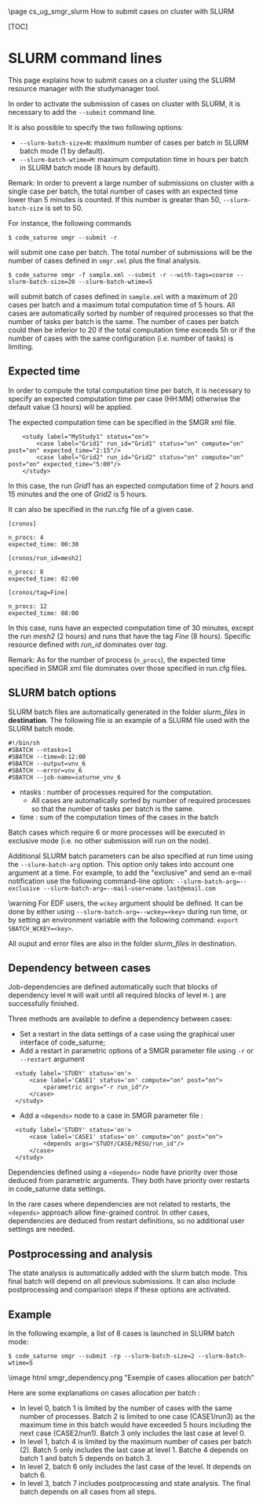 <!--
  This file is part of code_saturne, a general-purpose CFD tool.

  Copyright (C) 1998-2024 EDF S.A.

  This program is free software; you can redistribute it and/or modify it under
  the terms of the GNU General Public License as published by the Free Software
  Foundation; either version 2 of the License, or (at your option) any later
  version.

  This program is distributed in the hope that it will be useful, but WITHOUT
  ANY WARRANTY; without even the implied warranty of MERCHANTABILITY or FITNESS
  FOR A PARTICULAR PURPOSE.  See the GNU General Public License for more
  details.

  You should have received a copy of the GNU General Public License along with
  this program; if not, write to the Free Software Foundation, Inc., 51 Franklin
  Street, Fifth Floor, Boston, MA 02110-1301, USA.
-->

\page cs_ug_smgr_slurm How to submit cases on cluster with SLURM

[TOC]

SLURM command lines
===================

This page explains how to submit cases on a cluster using the SLURM resource
manager with the studymanager tool.

In order to activate the submission of cases on cluster with SLURM, it is
necessary to add the `--submit` command line.

It is also possible to specify the two following options:
- `--slurm-batch-size=N`: maximum number of cases per batch in SLURM batch mode
  (1 by default).
- `--slurm-batch-wtime=M`: maximum computation time in hours per batch in SLURM
  batch mode (8 hours by default).

Remark: In order to prevent a large number of submissions on cluster with a
single case per batch, the total number of cases with an expected time lower
than 5 minutes is counted. If this number is greater than 50,
`--slurm-batch-size` is set to 50.

For instance, the following commands
  ```
  $ code_saturne smgr --submit -r
  ```
will submit one case per batch. The total number of submissions will be the
number of cases defined in `smgr.xml` plus the final analysis.

  ```
  $ code_saturne smgr -f sample.xml --submit -r --with-tags=coarse --slurm-batch-size=20 --slurm-batch-wtime=5
  ```
will submit batch of cases defined in `sample.xml` with a maximum of 20 cases
per batch and a maximum total computation time of 5 hours. All cases are
automatically sorted by number of required processes so that the number of tasks
per batch is the same. The number of cases per batch could then be inferior to
20 if the total computation time exceeds 5h or if the number of cases with the
same configuration (i.e. number of tasks) is limiting.

Expected time
-------------

In order to compute the total computation time per batch, it is necessary to
specify an expected computation time per case (HH:MM) otherwise the default
value (3 hours) will be applied.

The expected computation time can be specified in the SMGR xml file.

```{.xml}
    <study label="MyStudy1" status="on">
        <case label="Grid1" run_id="Grid1" status="on" compute="on" post="on" expected_time="2:15"/>
        <case label="Grid2" run_id="Grid2" status="on" compute="on" post="on" expected_time="5:00"/>
    </study>
```
In this case, the run _Grid1_ has an expected computation time of 2 hours and 15
minutes and the one of _Grid2_ is 5 hours.

It can also be specified in the run.cfg file of a given case.

```{.sh}
[cronos]
 
n_procs: 4
expected_time: 00:30
 
[cronos/run_id=mesh2]

n_procs: 8
expected_time: 02:00

[cronos/tag=Fine]

n_procs: 12
expected_time: 08:00

``` 

In this case, runs have an expected computation time of 30 minutes, except
the run _mesh2_ (2 hours) and runs that have the tag _Fine_ (8 hours). Specific
resource defined with _run_id_ dominates over _tag_.

Remark: As for the number of process (`n_procs`), the expected time specified in
SMGR xml file dominates over those specified in run.cfg files.

SLURM batch options
-------------------

SLURM batch files are automatically generated in the folder _slurm_files_ in
**destination**. The following file is an example of a SLURM file used with the
SLURM batch mode.

```{.sh}
#!/bin/sh
#SBATCH --ntasks=1
#SBATCH --time=0:12:00
#SBATCH --output=vnv_6
#SBATCH --error=vnv_6
#SBATCH --job-name=saturne_vnv_6
```

- ntasks : number of processes required for the computation.
  * All cases are automatically sorted by number of required processes so that
    the number of tasks per batch is the same.
- time : sum of the computation times of the cases in the batch

Batch cases which require 6 or more processes will be executed in exclusive mode
(i.e. no other submission will run on the node).

Additional SLURM batch parameters can be also specified at run time using the 
`--slurm-batch-arg` option. This option only takes into account one argument at
a time. For example, to add the "exclusive" and send an e-mail notification use
the following command-line option:
`--slurm-batch-arg=--exclusive --slurm-batch-arg=--mail-user=name.last@email.com`

\warning
For EDF users, the `wckey` argument should be defined. It can be done by either
using `--slurm-batch-arg=--wckey=<key>` during run time, or by setting an
environment variable with the following command: `export SBATCH_WCKEY=<key>`.

All ouput and error files are also in the folder _slurm_files_ in destination.

Dependency between cases
------------------------

Job-dependencies are defined automatically such that blocks of dependency level
`M` will wait until all required blocks of level `M-1` are successfully
finished.

Three methods are available to define a dependency between cases:
- Set a restart in the data settings of a case using the graphical user
  interface of code_saturne;
- Add a restart in parametric options of a SMGR parameter file using
  `-r` or `--restart` argument
```{.xml}
  <study label='STUDY' status='on'>
      <case label='CASE1' status='on' compute="on" post="on">
          <parametric args="-r run_id"/>
      </case>
  </study>
```
- Add a `<depends>` node to a case in SMGR parameter file :
```{.xml}
  <study label='STUDY' status='on'>
      <case label='CASE1' status='on' compute="on" post="on">
          <depends args="STUDY/CASE/RESU/run_id"/>
      </case>
  </study>
```

Dependencies defined using a `<depends>` node have priority over those deduced
from parametric arguments. They both have priority over restarts in code_saturne
data settings.

In the rare cases where dependencies are not related to restarts, the `<depends>`
approach allow fine-grained control. In other cases, dependencies are deduced from
restart definitions, so no additional user settings are needed.

Postprocessing and analysis
---------------------------

The state analysis is automatically added with the slurm batch mode. This final
batch will depend on all previous submissions. It can also include
postprocessing and comparison steps if these options are activated.

Example
-------

In the following example, a list of 8 cases is launched in SLURM batch mode:

```
$ code_saturne smgr --submit -rp --slurm-batch-size=2 --slurm-batch-wtime=5
```

\image html smgr_dependency.png "Exemple of cases allocation per batch"

Here are some explanations on cases allocation per batch :
- In level 0, batch 1 is limited by the number of cases with the same number of
  processes. Batch 2 is limited to one case (CASE1/run3) as the maximum time in
  this batch would have exceeded 5 hours including the next case (CASE2/run1).
  Batch 3 only includes the last case at level 0. 
- In level 1, batch 4 is limited by the maximum number of cases per batch (2).
  Batch 5 only includes the last case at level 1. Batche 4 depends on batch 1
  and batch 5 depends on batch 3.
- In level 2, batch 6 only includes the last case of the level. It depends on
  batch 6.
- In level 3, batch 7 includes postprocessing and state analysis. The final
  batch depends on all cases from all steps.
